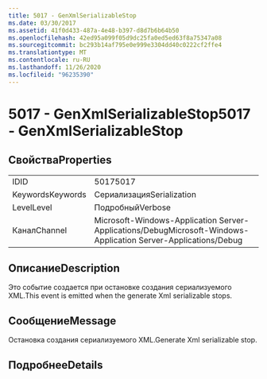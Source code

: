 ```yaml
---
title: 5017 - GenXmlSerializableStop
ms.date: 03/30/2017
ms.assetid: 41f0d433-487a-4e48-b397-d8d7b6b64b50
ms.openlocfilehash: 42ed95a099f05d9dc25fa0ed5ed63f8a75347a08
ms.sourcegitcommit: bc293b14af795e0e999e3304dd40c0222cf2ffe4
ms.translationtype: MT
ms.contentlocale: ru-RU
ms.lasthandoff: 11/26/2020
ms.locfileid: "96235390"
---
```

# <a name="5017---genxmlserializablestop"></a><span data-ttu-id="51773-102">5017 - GenXmlSerializableStop</span><span class="sxs-lookup"><span data-stu-id="51773-102">5017 - GenXmlSerializableStop</span></span>

## <a name="properties"></a><span data-ttu-id="51773-103">Свойства</span><span class="sxs-lookup"><span data-stu-id="51773-103">Properties</span></span>  
  
|||  
|-|-|  
|<span data-ttu-id="51773-104">ID</span><span class="sxs-lookup"><span data-stu-id="51773-104">ID</span></span>|<span data-ttu-id="51773-105">5017</span><span class="sxs-lookup"><span data-stu-id="51773-105">5017</span></span>|  
|<span data-ttu-id="51773-106">Keywords</span><span class="sxs-lookup"><span data-stu-id="51773-106">Keywords</span></span>|<span data-ttu-id="51773-107">Сериализация</span><span class="sxs-lookup"><span data-stu-id="51773-107">Serialization</span></span>|  
|<span data-ttu-id="51773-108">Level</span><span class="sxs-lookup"><span data-stu-id="51773-108">Level</span></span>|<span data-ttu-id="51773-109">Подробный</span><span class="sxs-lookup"><span data-stu-id="51773-109">Verbose</span></span>|  
|<span data-ttu-id="51773-110">Канал</span><span class="sxs-lookup"><span data-stu-id="51773-110">Channel</span></span>|<span data-ttu-id="51773-111">Microsoft-Windows-Application Server-Applications/Debug</span><span class="sxs-lookup"><span data-stu-id="51773-111">Microsoft-Windows-Application Server-Applications/Debug</span></span>|  
  
## <a name="description"></a><span data-ttu-id="51773-112">Описание</span><span class="sxs-lookup"><span data-stu-id="51773-112">Description</span></span>  

 <span data-ttu-id="51773-113">Это событие создается при остановке создания сериализуемого XML.</span><span class="sxs-lookup"><span data-stu-id="51773-113">This event is emitted when the generate Xml serializable stops.</span></span>  
  
## <a name="message"></a><span data-ttu-id="51773-114">Сообщение</span><span class="sxs-lookup"><span data-stu-id="51773-114">Message</span></span>  

 <span data-ttu-id="51773-115">Остановка создания сериализуемого XML.</span><span class="sxs-lookup"><span data-stu-id="51773-115">Generate Xml serializable stop.</span></span>  
  
## <a name="details"></a><span data-ttu-id="51773-116">Подробнее</span><span class="sxs-lookup"><span data-stu-id="51773-116">Details</span></span>
